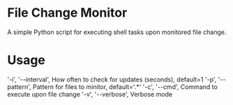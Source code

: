 File Change Monitor
===================
A simple Python script for executing shell tasks upon monitored file change.

Usage
=====
'-i', '--interval', How often to check for updates (seconds), default=1
'-p', '--pattern', Pattern for files to minitor, default='.*'
'-c', '--cmd', Command to execute upon file change
'-v', '--verbose', Verbose mode


